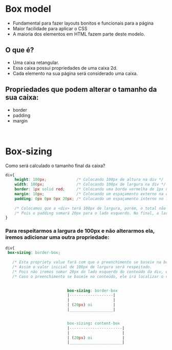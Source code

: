 # Box model
- Fundamental para fazer layouts bonitos e funcionais para a página
- Maior facilidade para aplicar o CSS 
- A maioria dos elementos em HTML fazem parte deste modelo.

## O que é? 
- Uma caixa retangular. 
- Essa caixa possui propriedades de uma caixa 2d.
- Cada elemento na sua página será considerado uma caixa. 

## Propriedades que podem alterar o tamanho da sua caixa:   
- border   
- padding  
- margin  

</br>

# Box-sizing 
Como será calculado o tamanho final da caixa? 
```css
div{ 
    height: 100px;             /* Colocando 100px de altura na div */ 
    width: 100px;              /* Colocando 100px de largura na div */
    border: 1px solid red;     /* Colocando uma borda vermelha de 1px na div */ 
    margin: 10px;              /* Colocando um espaçamento externo na div */ 
    padding: 0px 0px 0px 20px; /* Colocando um espaçamento interno no lado esquerdo na div */ 
    
    /* Colocamos que a <div> terá 100px de largura, porém, o total não será mais de 100px de largura. */ 
    /* Pois o padding somará 20px para o lado esquerdo. No final, a largua da <div> será de 120px     */ 
}
```

### Para respeitarmos a largura de 100px e não alterarmos ela, iremos adicionar uma outra propriedade:
```css 
div{
 box-sizing: border-box;
 
   /* Esta propriety value fará com que o preenchimento se baseie na borda, não no conteúdo (oi).                     */
   /* Assim o valor inicial de 100px de largura será respeitado.                                                      */
   /* Pois não iremos somar 20px do lado esquerdo do conteúdo da div, e sim pegar a borda dessa div e diminuir 20px;  */
   /* Caso o preenchimento se baseie no conteúdo, ele irá localizar o conteúdo e adicionar 20px ao lado esquerdo dele */

    
                           box-sizing: border-box                
                           |-------------------|
                           |                   |
                           | (20px) oi         |
                           |___________________|


                           box-sizing: content-box 
                           |-----------------------|
                           |                       |
                           | (20px) oi             |
                           |_______________________|
